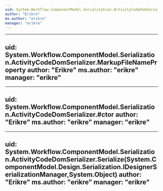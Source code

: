 ```yaml
---
uid: System.Workflow.ComponentModel.Serialization.ActivityCodeDomSerializer
author: "Erikre"
ms.author: "erikre"
manager: "erikre"
---
```


---
uid: System.Workflow.ComponentModel.Serialization.ActivityCodeDomSerializer.MarkupFileNameProperty
author: "Erikre"
ms.author: "erikre"
manager: "erikre"
---

---
uid: System.Workflow.ComponentModel.Serialization.ActivityCodeDomSerializer.#ctor
author: "Erikre"
ms.author: "erikre"
manager: "erikre"
---

---
uid: System.Workflow.ComponentModel.Serialization.ActivityCodeDomSerializer.Serialize(System.ComponentModel.Design.Serialization.IDesignerSerializationManager,System.Object)
author: "Erikre"
ms.author: "erikre"
manager: "erikre"
---
